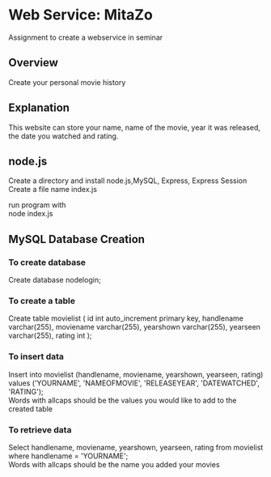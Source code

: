 # Web Service: MitaZo
Assignment to create a webservice in seminar
## Overview
Create your personal movie history

## Explanation
This website can store your name, name of the movie, year it was released, the date you watched and rating.

## node.js
Create a directory and install node.js,MySQL, Express, Express Session  
Create a file name index.js

run program with  
node index.js

## MySQL Database Creation
### To create database  
Create database nodelogin;

### To create a table  
Create table movielist (
id int auto_increment primary key,
handlename varchar(255),
moviename varchar(255),
yearshown varchar(255),
yearseen varchar(255),
rating int
);

### To insert data  
Insert into movielist (handlename, moviename, yearshown, yearseen, rating) values ('YOURNAME', 'NAMEOFMOVIE', 'RELEASEYEAR', 'DATEWATCHED', 'RATING');  
Words with allcaps should be the values you would like to add to the created table

### To retrieve data
Select handlename, moviename, yearshown, yearseen, rating from movielist where handlename = 'YOURNAME';  
Words with allcaps should be the name you added your movies
